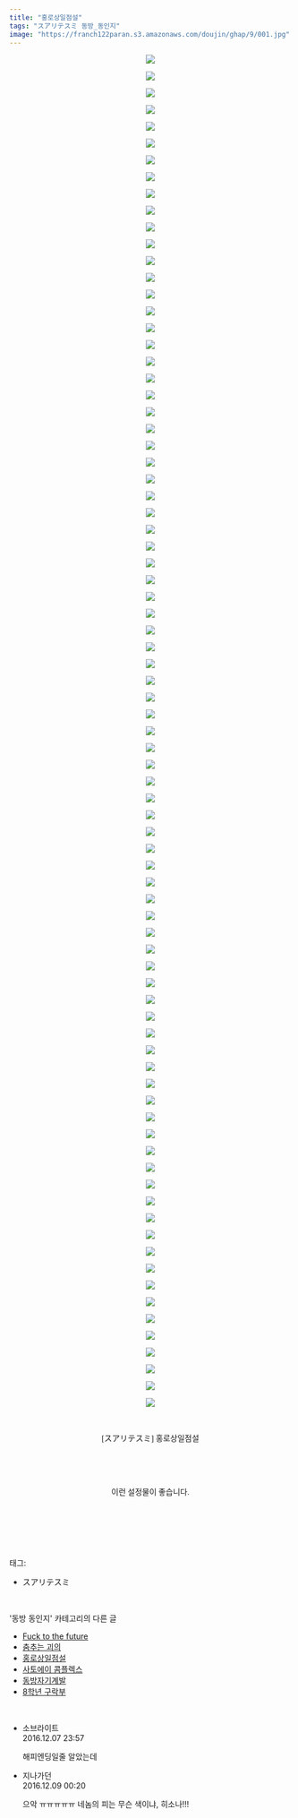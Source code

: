 ```yaml
---
title: "홍로상일점설"
tags: "スアリテスミ 동방_동인지"
image: "https://franch122paran.s3.amazonaws.com/doujin/ghap/9/001.jpg"
---
```

<div class="article">
<p style="text-align: center; clear: none; float: none;"><img src="{{ site.imgserver7 }}/ghap/9/001.jpg"/></p>
<p style="text-align: center; clear: none; float: none;"><img src="{{ site.imgserver7 }}/ghap/9/002.jpg"/></p>
<p style="text-align: center; clear: none; float: none;"><img src="{{ site.imgserver7 }}/ghap/9/003.jpg"/></p>
<p style="text-align: center; clear: none; float: none;"><img src="{{ site.imgserver7 }}/ghap/9/004.jpg"/></p>
<p style="text-align: center; clear: none; float: none;"><img src="{{ site.imgserver7 }}/ghap/9/005.jpg"/></p>
<p style="text-align: center; clear: none; float: none;"><img src="{{ site.imgserver7 }}/ghap/9/006.jpg"/></p>
<p style="text-align: center; clear: none; float: none;"><img src="{{ site.imgserver7 }}/ghap/9/007.jpg"/></p>
<p style="text-align: center; clear: none; float: none;"><img src="{{ site.imgserver7 }}/ghap/9/008.jpg"/></p>
<p style="text-align: center; clear: none; float: none;"><img src="{{ site.imgserver7 }}/ghap/9/009.jpg"/></p>
<p style="text-align: center; clear: none; float: none;"><img src="{{ site.imgserver7 }}/ghap/9/010.jpg"/></p>
<p style="text-align: center; clear: none; float: none;"><img src="{{ site.imgserver7 }}/ghap/9/011.jpg"/></p>
<p style="text-align: center; clear: none; float: none;"><img src="{{ site.imgserver7 }}/ghap/9/012.jpg"/></p>
<p style="text-align: center; clear: none; float: none;"><img src="{{ site.imgserver7 }}/ghap/9/013.jpg"/></p>
<p style="text-align: center; clear: none; float: none;"><img src="{{ site.imgserver7 }}/ghap/9/014.jpg"/></p>
<p style="text-align: center; clear: none; float: none;"><img src="{{ site.imgserver7 }}/ghap/9/015.jpg"/></p>
<p style="text-align: center; clear: none; float: none;"><img src="{{ site.imgserver7 }}/ghap/9/016.jpg"/></p>
<p style="text-align: center; clear: none; float: none;"><img src="{{ site.imgserver7 }}/ghap/9/017.jpg"/></p>
<p style="text-align: center; clear: none; float: none;"><img src="{{ site.imgserver7 }}/ghap/9/018.jpg"/></p>
<p style="text-align: center; clear: none; float: none;"><img src="{{ site.imgserver7 }}/ghap/9/019.jpg"/></p>
<p style="text-align: center; clear: none; float: none;"><img src="{{ site.imgserver7 }}/ghap/9/020.jpg"/></p>
<p style="text-align: center; clear: none; float: none;"><img src="{{ site.imgserver7 }}/ghap/9/021.jpg"/></p>
<p style="text-align: center; clear: none; float: none;"><img src="{{ site.imgserver7 }}/ghap/9/022.jpg"/></p>
<p style="text-align: center; clear: none; float: none;"><img src="{{ site.imgserver7 }}/ghap/9/023.jpg"/></p>
<p style="text-align: center; clear: none; float: none;"><img src="{{ site.imgserver7 }}/ghap/9/024.jpg"/></p>
<p style="text-align: center; clear: none; float: none;"><img src="{{ site.imgserver7 }}/ghap/9/025.jpg"/></p>
<p style="text-align: center; clear: none; float: none;"><img src="{{ site.imgserver7 }}/ghap/9/026.jpg"/></p>
<p style="text-align: center; clear: none; float: none;"><img src="{{ site.imgserver7 }}/ghap/9/027.jpg"/></p>
<p style="text-align: center; clear: none; float: none;"><img src="{{ site.imgserver7 }}/ghap/9/028.jpg"/></p>
<p style="text-align: center; clear: none; float: none;"><img src="{{ site.imgserver7 }}/ghap/9/029.jpg"/></p>
<p style="text-align: center; clear: none; float: none;"><img src="{{ site.imgserver7 }}/ghap/9/030.jpg"/></p>
<p style="text-align: center; clear: none; float: none;"><img src="{{ site.imgserver7 }}/ghap/9/031.jpg"/></p>
<p style="text-align: center; clear: none; float: none;"><img src="{{ site.imgserver7 }}/ghap/9/032.jpg"/></p>
<p style="text-align: center; clear: none; float: none;"><img src="{{ site.imgserver7 }}/ghap/9/033.jpg"/></p>
<p style="text-align: center; clear: none; float: none;"><img src="{{ site.imgserver7 }}/ghap/9/034.jpg"/></p>
<p style="text-align: center; clear: none; float: none;"><img src="{{ site.imgserver7 }}/ghap/9/035.jpg"/></p>
<p style="text-align: center; clear: none; float: none;"><img src="{{ site.imgserver7 }}/ghap/9/036.jpg"/></p>
<p style="text-align: center; clear: none; float: none;"><img src="{{ site.imgserver7 }}/ghap/9/037.jpg"/></p>
<p style="text-align: center; clear: none; float: none;"><img src="{{ site.imgserver7 }}/ghap/9/038.jpg"/></p>
<p style="text-align: center; clear: none; float: none;"><img src="{{ site.imgserver7 }}/ghap/9/039.jpg"/></p>
<p style="text-align: center; clear: none; float: none;"><img src="{{ site.imgserver7 }}/ghap/9/040.jpg"/></p>
<p style="text-align: center; clear: none; float: none;"><img src="{{ site.imgserver7 }}/ghap/9/041.jpg"/></p>
<p style="text-align: center; clear: none; float: none;"><img src="{{ site.imgserver7 }}/ghap/9/042.jpg"/></p>
<p style="text-align: center; clear: none; float: none;"><img src="{{ site.imgserver7 }}/ghap/9/043.jpg"/></p>
<p style="text-align: center; clear: none; float: none;"><img src="{{ site.imgserver7 }}/ghap/9/044.jpg"/></p>
<p style="text-align: center; clear: none; float: none;"><img src="{{ site.imgserver7 }}/ghap/9/045.jpg"/></p>
<p style="text-align: center; clear: none; float: none;"><img src="{{ site.imgserver7 }}/ghap/9/046.jpg"/></p>
<p style="text-align: center; clear: none; float: none;"><img src="{{ site.imgserver7 }}/ghap/9/047.jpg"/></p>
<p style="text-align: center; clear: none; float: none;"><img src="{{ site.imgserver7 }}/ghap/9/048.jpg"/></p>
<p style="text-align: center; clear: none; float: none;"><img src="{{ site.imgserver7 }}/ghap/9/049.jpg"/></p>
<p style="text-align: center; clear: none; float: none;"><img src="{{ site.imgserver7 }}/ghap/9/050.jpg"/></p>
<p style="text-align: center; clear: none; float: none;"><img src="{{ site.imgserver7 }}/ghap/9/051.jpg"/></p>
<p style="text-align: center; clear: none; float: none;"><img src="{{ site.imgserver7 }}/ghap/9/052.jpg"/></p>
<p style="text-align: center; clear: none; float: none;"><img src="{{ site.imgserver7 }}/ghap/9/053.jpg"/></p>
<p style="text-align: center; clear: none; float: none;"><img src="{{ site.imgserver7 }}/ghap/9/054.jpg"/></p>
<p style="text-align: center; clear: none; float: none;"><img src="{{ site.imgserver7 }}/ghap/9/055.jpg"/></p>
<p style="text-align: center; clear: none; float: none;"><img src="{{ site.imgserver7 }}/ghap/9/056.jpg"/></p>
<p style="text-align: center; clear: none; float: none;"><img src="{{ site.imgserver7 }}/ghap/9/057.jpg"/></p>
<p style="text-align: center; clear: none; float: none;"><img src="{{ site.imgserver7 }}/ghap/9/058.jpg"/></p>
<p style="text-align: center; clear: none; float: none;"><img src="{{ site.imgserver7 }}/ghap/9/059.jpg"/></p>
<p style="text-align: center; clear: none; float: none;"><img src="{{ site.imgserver7 }}/ghap/9/060.jpg"/></p>
<p style="text-align: center; clear: none; float: none;"><img src="{{ site.imgserver7 }}/ghap/9/061.jpg"/></p>
<p style="text-align: center; clear: none; float: none;"><img src="{{ site.imgserver7 }}/ghap/9/062.jpg"/></p>
<p style="text-align: center; clear: none; float: none;"><img src="{{ site.imgserver7 }}/ghap/9/063.jpg"/></p>
<p style="text-align: center; clear: none; float: none;"><img src="{{ site.imgserver7 }}/ghap/9/064.jpg"/></p>
<p style="text-align: center; clear: none; float: none;"><img src="{{ site.imgserver7 }}/ghap/9/065.jpg"/></p>
<p style="text-align: center; clear: none; float: none;"><img src="{{ site.imgserver7 }}/ghap/9/066.jpg"/></p>
<p style="text-align: center; clear: none; float: none;"><img src="{{ site.imgserver7 }}/ghap/9/067.jpg"/></p>
<p style="text-align: center; clear: none; float: none;"><img src="{{ site.imgserver7 }}/ghap/9/068.jpg"/></p>
<p style="text-align: center; clear: none; float: none;"><img src="{{ site.imgserver7 }}/ghap/9/069.jpg"/></p>
<p style="text-align: center; clear: none; float: none;"><img src="{{ site.imgserver7 }}/ghap/9/070.jpg"/></p>
<p style="text-align: center; clear: none; float: none;"><img src="{{ site.imgserver7 }}/ghap/9/071.jpg"/></p>
<p style="text-align: center; clear: none; float: none;"><img src="{{ site.imgserver7 }}/ghap/9/072.jpg"/></p>
<p style="text-align: center; clear: none; float: none;"><img src="{{ site.imgserver7 }}/ghap/9/073.jpg"/></p>
<p style="text-align: center; clear: none; float: none;"><img src="{{ site.imgserver7 }}/ghap/9/074.jpg"/></p>
<p style="text-align: center; clear: none; float: none;"><img src="{{ site.imgserver7 }}/ghap/9/075.jpg"/></p>
<p style="text-align: center; clear: none; float: none;"><img src="{{ site.imgserver7 }}/ghap/9/076.jpg"/></p>
<p style="text-align: center; clear: none; float: none;"><img src="{{ site.imgserver7 }}/ghap/9/077.jpg"/></p>
<p style="text-align: center; clear: none; float: none;"><img src="{{ site.imgserver7 }}/ghap/9/078.jpg"/></p>
<p style="text-align: center; clear: none; float: none;"><img src="{{ site.imgserver7 }}/ghap/9/079.jpg"/></p>
<p style="text-align: center; clear: none; float: none;"><img src="{{ site.imgserver7 }}/ghap/9/080.jpg"/></p>
<p style="text-align: center; clear: none; float: none;"><img src="{{ site.imgserver7 }}/ghap/9/081.jpg"/></p>
<p style="text-align: center; clear: none; float: none;"><br/></p>
<p style="text-align: center; clear: none; float: none;"><span style="font-family: Gulim, 굴림;">[スアリテスミ] 홍로상일점설</span></p>
<p style="text-align: center; clear: none; float: none;"><br/></p>
<p style="text-align: center; clear: none; float: none;"><br/></p>
<p style="text-align: center; clear: none; float: none;"><span style="font-family: Gulim, 굴림;">이런 설정물이 좋습니다.</span></p>
<p style="text-align: center; clear: none; float: none;"><br/></p>
<p><br/></p>
</div><br/>
<div class="tagTrail">
<p>태그: </p>
<ul>
<li>スアリテスミ</li>
</ul>
</div><br/>
<div class="another">
<p>'동방 동인지' 카테고리의 다른 글</p>
<ul>
<li><a href="/ghap_11">Fuck to the future</a></li>
<li><a href="/ghap_10">춤추는 괴의</a></li>
<li><a href="/ghap_9">홍로상일점설</a></li>
<li><a href="/ghap_8">사토에이 콤플렉스</a></li>
<li><a href="/ghap_7">동방자기계발</a></li>
<li><a href="/ghap_6">8학년 구락부</a></li>
</ul>
</div><br/>
<div class="cb_module cb_fluid">
<div class="cb_wrt cb_profile">
<div class="comment">
<ul>
<li class="cb_thumb_off" id="comment14864873">
<div class="cb_comment_area">
<div class="cb_info_area">
<div class="cb_section">
<span class="cb_nick_name">소브라이트</span>
</div>
<div class="cb_section">
<span class="cb_date">2016.12.07 23:57 </span>
</div>
</div>
<div class="cb_dsc_comment">
<p class="cb_dsc">
											해피엔딩일줄 알았는데
										</p>
</div>
</div></li>
<li class="cb_thumb_off" id="comment14865550">
<div class="cb_comment_area">
<div class="cb_info_area">
<div class="cb_section">
<span class="cb_nick_name">지나가던</span>
</div>
<div class="cb_section">
<span class="cb_date">2016.12.09 00:20 </span>
</div>
</div>
<div class="cb_dsc_comment">
<p class="cb_dsc">
											으악 ㅠㅠㅠㅠㅠ 네놈의 피는 무슨 색이냐, 히소나!!!
										</p>
</div>
</div></li>
</ul>
</div>
</div><!-- commentList close -->
</div><br/>
